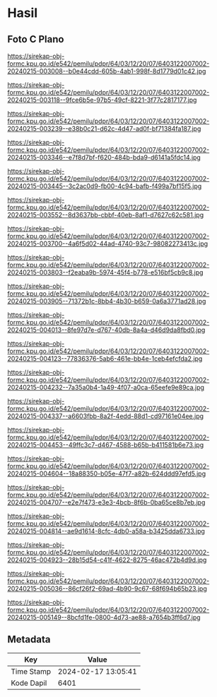# Hasil

## Foto C Plano

https://sirekap-obj-formc.kpu.go.id/e542/pemilu/pdpr/64/03/12/20/07/6403122007002-20240215-003008--b0e44cdd-605b-4ab1-998f-8d1779d01c42.jpg

https://sirekap-obj-formc.kpu.go.id/e542/pemilu/pdpr/64/03/12/20/07/6403122007002-20240215-003118--9fce6b5e-97b5-49cf-8221-3f77c2817177.jpg

https://sirekap-obj-formc.kpu.go.id/e542/pemilu/pdpr/64/03/12/20/07/6403122007002-20240215-003239--e38b0c21-d62c-4d47-ad0f-bf71384fa187.jpg

https://sirekap-obj-formc.kpu.go.id/e542/pemilu/pdpr/64/03/12/20/07/6403122007002-20240215-003346--e7f8d7bf-f620-484b-bda9-d6141a5fdc14.jpg

https://sirekap-obj-formc.kpu.go.id/e542/pemilu/pdpr/64/03/12/20/07/6403122007002-20240215-003445--3c2ac0d9-fb00-4c94-bafb-f499a7bf15f5.jpg

https://sirekap-obj-formc.kpu.go.id/e542/pemilu/pdpr/64/03/12/20/07/6403122007002-20240215-003552--8d3637bb-cbbf-40eb-8af1-d7627c62c581.jpg

https://sirekap-obj-formc.kpu.go.id/e542/pemilu/pdpr/64/03/12/20/07/6403122007002-20240215-003700--4a6f5d02-44ad-4740-93c7-98082273413c.jpg

https://sirekap-obj-formc.kpu.go.id/e542/pemilu/pdpr/64/03/12/20/07/6403122007002-20240215-003803--f2eaba9b-5974-45f4-b778-e516bf5cb9c8.jpg

https://sirekap-obj-formc.kpu.go.id/e542/pemilu/pdpr/64/03/12/20/07/6403122007002-20240215-003905--71372b1c-8bb4-4b30-b659-0a6a3771ad28.jpg

https://sirekap-obj-formc.kpu.go.id/e542/pemilu/pdpr/64/03/12/20/07/6403122007002-20240215-004013--8fe97d7e-d767-40db-8a4a-d46d9da8fbd0.jpg

https://sirekap-obj-formc.kpu.go.id/e542/pemilu/pdpr/64/03/12/20/07/6403122007002-20240215-004123--77836376-5ab6-461e-bb4e-1ceb4efcfda2.jpg

https://sirekap-obj-formc.kpu.go.id/e542/pemilu/pdpr/64/03/12/20/07/6403122007002-20240215-004232--7a35a0b4-1a49-4f07-a0ca-65eefe9e89ca.jpg

https://sirekap-obj-formc.kpu.go.id/e542/pemilu/pdpr/64/03/12/20/07/6403122007002-20240215-004337--a6603fbb-8a2f-4edd-88d1-cd97161e04ee.jpg

https://sirekap-obj-formc.kpu.go.id/e542/pemilu/pdpr/64/03/12/20/07/6403122007002-20240215-004453--49ffc3c7-d467-4588-b65b-b411581b6e73.jpg

https://sirekap-obj-formc.kpu.go.id/e542/pemilu/pdpr/64/03/12/20/07/6403122007002-20240215-004604--18a88350-b05e-47f7-a82b-624ddd97efd5.jpg

https://sirekap-obj-formc.kpu.go.id/e542/pemilu/pdpr/64/03/12/20/07/6403122007002-20240215-004707--e2e7f473-e3e3-4bcb-8f6b-0ba65ce8b7eb.jpg

https://sirekap-obj-formc.kpu.go.id/e542/pemilu/pdpr/64/03/12/20/07/6403122007002-20240215-004814--ae9d1614-8cfc-4db0-a58a-b3425dda6733.jpg

https://sirekap-obj-formc.kpu.go.id/e542/pemilu/pdpr/64/03/12/20/07/6403122007002-20240215-004923--28b15d54-c41f-4622-8275-46ac472b4d9d.jpg

https://sirekap-obj-formc.kpu.go.id/e542/pemilu/pdpr/64/03/12/20/07/6403122007002-20240215-005036--86cf26f2-69ad-4b90-9c67-68f694b65b23.jpg

https://sirekap-obj-formc.kpu.go.id/e542/pemilu/pdpr/64/03/12/20/07/6403122007002-20240215-005149--8bcfd1fe-0800-4d73-ae88-a7654b3ff6d7.jpg


## Metadata

| Key        | Value               |
| ---------- | ------------------- |
| Time Stamp | 2024-02-17 13:05:41 |
| Kode Dapil | 6401                |



